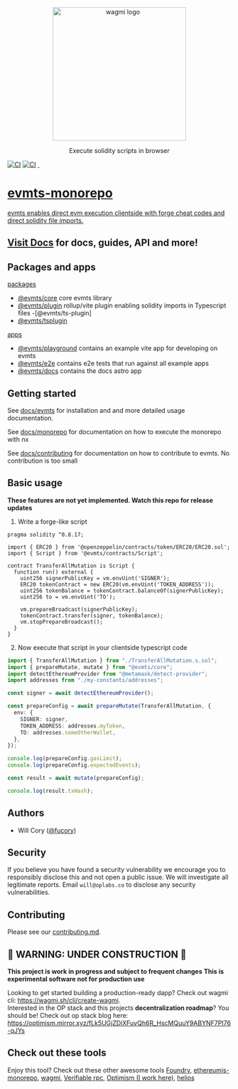 <p align="center">
  <a href="https://evmts-monorepo-docs.vercel.app/">
    <picture>
      <source media="(prefers-color-scheme: dark)" srcset="https://user-images.githubusercontent.com/35039927/218812217-92f0f784-cb85-43b9-9ca6-e2b9effd9eb2.png">
      <img alt="wagmi logo" src="https://user-images.githubusercontent.com/35039927/218812217-92f0f784-cb85-43b9-9ca6-e2b9effd9eb2.png" width="auto" height="300">
    </picture>
  </a>
</p>

<p align="center">
  Execute solidity scripts in browser
<p>

[![CI](https://github.com/evmts/evmts-monorepo/actions/workflows/e2e.yml/badge.svg)](https://github.com/evmts/evmts-monorepo/actions/workflows/e2e.yml)
[![CI](https://github.com/evmts/evmts-monorepo/actions/workflows/unit.yml/badge.svg)](https://github.com/evmts/evmts-monorepo/actions/workflows/unit.yml)
<a href="https://www.npmjs.com/package/@evmts/core" target="\_parent">
<img alt="" src="https://img.shields.io/npm/dm/@evmts/core.svg" />
</a>
<a href="https://bundlephobia.com/package/@evmts/core@latest" target="\_parent">
<img alt="" src="https://badgen.net/bundlephobia/minzip/@evmts/core" />
</a><a href="#badge">

# evmts-monorepo

evmts enables direct evm execution clientside with forge cheat codes and direct solidity file imports.

## Visit [Docs](https://evmts-monorepo-docs.vercel.app/) for docs, guides, API and more!

## Packages and apps

[packages](https://github.com/evmts/evmts-monorepo/tree/main/packages)

- [@evmts/core](https://github.com/evmts/evmts-monorepo/tree/main/packages/core) core evmts library
- [@evmts/plugin](https://github.com/evmts/evmts-monorepo/tree/main/packages/plugin) rollup/vite plugin enabling solidity imports in Typescript files
  -[@evmts/ts-plugin]
- [@evmts/tsplugin](https://github.com/evmts/evmts-monorepo/tree/main/packages/ts-plugin)

[apps](https://github.com/evmts/evmts-monorepo/tree/main/apps)

- [@evmts/playground](https://github.com/evmts/evmts-monorepo/tree/main/apps/playground) contains an example vite app for developing on evmts
- [@evmts/e2e](https://github.com/evmts/evmts-monorepo/tree/main/apps/e2e) contains e2e tests that run against all example apps
- [@evmts/docs](https://github.com/evmts/evmts-monorepo/tree/main/apps/docs) contains the docs astro app

## Getting started

See [docs/evmts](https://github.com/evmts/evmts-monorepo/blob/main/packages/core) for installation and and more detailed usage documentation.

See [docs/monorepo](https://github.com/evmts/evmts-monorepo/blob/main/docs/monorepo.md) for documentation on how to execute the monorepo with nx

See [docs/contributing](https://github.com/evmts/evmts-monorepo/blob/main/docs/contributing.md) for documentation on how to contribute to evmts. No contribution is too small

## Basic usage

**These features are not yet implemented. Watch this repo for release updates**

1. Write a forge-like script

```solidity
pragma solidity ^0.8.17;

import { ERC20 } from '@openzeppelin/contracts/token/ERC20/ERC20.sol';
import { Script } from '@evmts/contracts/Script';

contract TransferAllMutation is Script {
  function run() external {
    uint256 signerPublicKey = vm.envUint('SIGNER');
    ERC20 tokenContract = new ERC20(vm.envUint('TOKEN_ADDRESS'));
    uint256 tokenBalance = tokenContract.balanceOf(signerPublicKey);
    uint256 to = vm.envUint('TO');

    vm.prepareBroadcast(signerPublicKey);
    tokenContract.transfer(signer, tokenBalance);
    vm.stopPrepareBroadcast();
  }
}
```

2. Now execute that script in your clientside typescript code

```typescript
import { TransferAllMutation } from "./TransferAllMutation.s.sol";
import { prepareMutate, mutate } from "@evmts/core";
import detectEthereumProvider from "@metamask/detect-provider";
import addresses from "./my-constants/addresses";

const signer = await detectEthereumProvider();

const prepareConfig = await prepareMutate(TransferAllMutation, {
  env: {
    SIGNER: signer,
    TOKEN_ADDRESS: addresses.myToken,
    TO: addresses.someOtherWallet,
  },
});

console.log(prepareConfig.gasLimit);
console.log(prepareConfig.expectedEvents);

const result = await mutate(prepareConfig);

console.log(result.txHash);
```

## Authors

- Will Cory ([@fucory](https://twitter.com/fucory))

## Security

If you believe you have found a security vulnerability we encourage you to responsibly disclose this and not open a public issue. We will investigate all legitimate reports. Email `will@oplabs.co` to disclose any security vulnerabilities.

## Contributing

Please see our [contributing.md](/docs/contributing.md).

## 🚧 WARNING: UNDER CONSTRUCTION 🚧

**This project is work in progress and subject to frequent changes**
**This is experimental software not for production use**

Looking to get started building a production-ready dapp? Check out wagmi cli: https://wagmi.sh/cli/create-wagmi. <br />
Interested in the OP stack and this projects **decentralization roadmap**? You should be! Check out op stack blog here: https://optimism.mirror.xyz/fLk5UGjZDiXFuvQh6R_HscMQuuY9ABYNF7PI76-qJYs

## Check out these tools

Enjoy this tool? Check out these other awesome tools [Foundry](https://github.com/foundry-rs/foundry/tree/master/forge), [ethereumjs-monorepo](https://github.com/ethereumjs/ethereumjs-monorepo), [wagmi](https://wagmi.sh/react/comparison), [Verifiable rpc](https://github.com/liamzebedee/eth-verifiable-rpc), [Optimism (I work here)](https://github.com/ethereum-optimism/optimism), [helios](https://github.com/a16z/helios)
